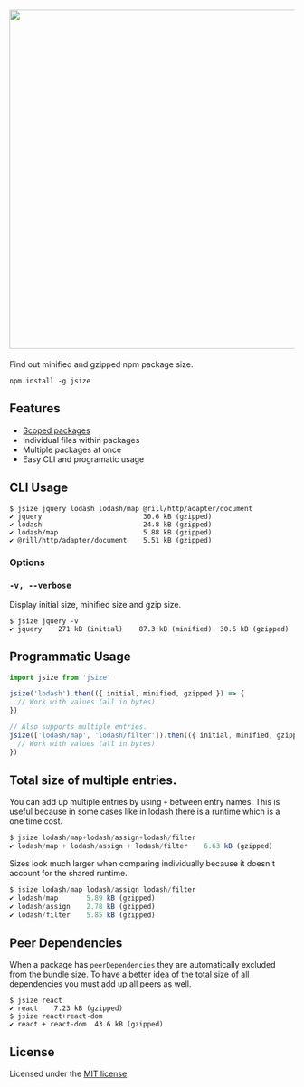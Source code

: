<h1 align="center">
  <a href="https://github.com/antonmedv/jsize">
    <img src="https://user-images.githubusercontent.com/141232/29957332-1d50d0be-8f17-11e7-91cc-2329a01d5b23.png" width="600">
  </a>
</h1>

Find out minified and gzipped npm package size.
```
npm install -g jsize
```

## Features
* [Scoped packages](https://docs.npmjs.com/misc/scope)
* Individual files within packages
* Multiple packages at once
* Easy CLI and programatic usage

## CLI Usage

```
$ jsize jquery lodash lodash/map @rill/http/adapter/document
✔ jquery                         30.6 kB (gzipped)
✔ lodash                         24.8 kB (gzipped)
✔ lodash/map                     5.88 kB (gzipped)
✔ @rill/http/adapter/document    5.51 kB (gzipped)
```

### Options

### `-v, --verbose`

Display initial size, minified size and gzip size.

```
$ jsize jquery -v
✔ jquery    271 kB (initial)    87.3 kB (minified)  30.6 kB (gzipped)
```

## Programmatic Usage

```js
import jsize from 'jsize'

jsize('lodash').then(({ initial, minified, gzipped }) => {
  // Work with values (all in bytes).
})

// Also supports multiple entries.
jsize(['lodash/map', 'lodash/filter']).then(({ initial, minified, gzipped }) => {
  // Work with values (all in bytes).
})
```

## Total size of multiple entries.

You can add up multiple entries by using `+` between entry names.
This is useful because in some cases like in lodash there is a runtime which is a one time cost.

```js
$ jsize lodash/map+lodash/assign+lodash/filter
✔ lodash/map + lodash/assign + lodash/filter    6.63 kB (gzipped)
```

Sizes look much larger when comparing individually because it doesn't account for the shared runtime.

```js
$ jsize lodash/map lodash/assign lodash/filter
✔ lodash/map       5.89 kB (gzipped)
✔ lodash/assign    2.78 kB (gzipped)
✔ lodash/filter    5.85 kB (gzipped)
```

## Peer Dependencies

When a package has `peerDependencies` they are automatically excluded from the bundle size.
To have a better idea of the total size of all dependencies you must add up all peers as well.

```
$ jsize react
✔ react    7.23 kB (gzipped)
$ jsize react+react-dom
✔ react + react-dom  43.6 kB (gzipped)
```

## License

Licensed under the [MIT license](https://github.com/antonmedv/jsize/blob/master/LICENSE).
